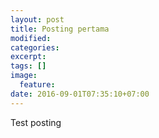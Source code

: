 ```yaml
---
layout: post
title: Posting pertama
modified:
categories:
excerpt:
tags: []
image:
  feature:
date: 2016-09-01T07:35:10+07:00
---
```


Test posting
